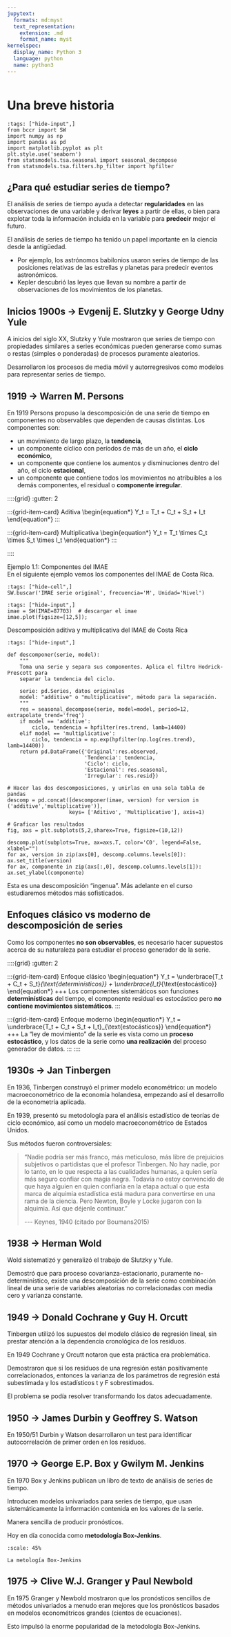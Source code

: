 ```yaml
---
jupytext:
  formats: md:myst
  text_representation:
    extension: .md
    format_name: myst
kernelspec:
  display_name: Python 3
  language: python
  name: python3
---
```


```{include} ../math-definitions.md
```

# Una breve historia

```{code-cell} ipython3
:tags: ["hide-input",]
from bccr import SW
import numpy as np
import pandas as pd
import matplotlib.pyplot as plt
plt.style.use('seaborn')
from statsmodels.tsa.seasonal import seasonal_decompose
from statsmodels.tsa.filters.hp_filter import hpfilter
```



## ¿Para qué estudiar series de tiempo?

El análisis de series de tiempo ayuda a detectar **regularidades** en las observaciones de una variable y derivar **leyes** a partir de ellas, o bien para explotar toda la información incluida en la variable para **predecir** mejor el futuro.

El análisis de series de tiempo ha tenido un papel importante en la ciencia desde la antigüedad.

- Por ejemplo, los astrónomos babilonios usaron series de tiempo de las posiciones relativas de las estrellas y planetas para predecir eventos astronómicos.
- Kepler descubrió las leyes que llevan su nombre a partir de observaciones de los movimientos de los planetas.

## Inicios 1900s ->  Evgenij E. Slutzky y George Udny Yule  

A inicios del siglo XX, Slutzky y Yule mostraron que series de tiempo con propiedades similares a series económicas pueden generarse como  sumas o restas (simples o ponderadas) de procesos puramente aleatorios.

Desarrollaron los procesos de media móvil y autorregresivos como modelos para representar series de tiempo.


## 1919 -> Warren M. Persons  
En 1919 Persons propuso la descomposición de una serie de tiempo en componentes no observables que dependen de causas distintas. Los componentes son:

* un movimiento de largo plazo, la **tendencia**,
* un componente cíclico con períodos de más de un año, el **ciclo económico**,
* un componente que contiene los aumentos y disminuciones dentro del año, el ciclo **estacional**,
* un componente que contiene todos los movimientos no atribuibles a los demás componentes, el residual o **componente irregular**.


::::{grid}
:gutter: 2

:::{grid-item-card} Aditiva
\begin{equation*}
Y_t = T_t + C_t + S_t + I_t
\end{equation*}
:::

:::{grid-item-card} Multiplicativa
\begin{equation*}
Y_t = T_t \times C_t \times S_t \times I_t
\end{equation*}
:::

::::

<div class="ejemplo">
<div class="ejemplo-titulo">Ejemplo 1.1: Componentes del IMAE</div>
En el siguiente ejemplo vemos los componentes del IMAE de Costa Rica.


```{code-cell} ipython3
:tags: ["hide-cell",]
SW.buscar('IMAE serie original', frecuencia='M', Unidad='Nivel')
```

```{code-cell} ipython3
:tags: ["hide-input",]
imae = SW(IMAE=87703)  # descargar el imae
imae.plot(figsize=[12,5]);
```

Descomposición aditiva y multiplicativa del IMAE de Costa Rica

```{code-cell} ipython3
:tags: ["hide-input",]

def descomponer(serie, model):
    """
    Toma una serie y separa sus componentes. Aplica el filtro Hodrick-Prescott para 
    separar la tendencia del ciclo.

    serie: pd.Series, datos originales
    model: "additive" o "multiplicative", método para la separación.
    """
    res = seasonal_decompose(serie, model=model, period=12, extrapolate_trend='freq')
    if model == 'additive':
        ciclo, tendencia = hpfilter(res.trend, lamb=14400)
    elif model == 'multiplicative':
        ciclo, tendencia = np.exp(hpfilter(np.log(res.trend), lamb=14400))
    return pd.DataFrame({'Original':res.observed,
                         'Tendencia': tendencia, 
                         'Ciclo': ciclo, 
                         'Estacional': res.seasonal, 
                         'Irregular': res.resid})
    
# Hacer las dos descomposiciones, y unirlas en una sola tabla de pandas
descomp = pd.concat([descomponer(imae, version) for version in ('additive','multiplicative')], 
                    keys= ['Aditivo', 'Multiplicativo'], axis=1)

# Graficar los resultados
fig, axs = plt.subplots(5,2,sharex=True, figsize=(10,12))

descomp.plot(subplots=True, ax=axs.T, color='C0', legend=False, xlabel="")
for ax, version in zip(axs[0], descomp.columns.levels[0]): ax.set_title(version)
for ax, componente in zip(axs[:,0], descomp.columns.levels[1]): ax.set_ylabel(componente)
```



Esta es una descomposición “ingenua”. Más adelante en el curso estudiaremos métodos más sofisticados.
</div>




## Enfoques clásico vs moderno de descomposición de series

Como los componentes **no son observables**, es necesario hacer supuestos acerca de su naturaleza para estudiar el proceso generador de la serie.


::::{grid}
:gutter: 2

:::{grid-item-card} Enfoque clásico
\begin{equation*}
Y_t = \underbrace{T_t + C_t + S_t}_{\text{determinísticos}}  + \underbrace{I_t}_{\text{estocástico}}
\end{equation*}
+++
Los componentes sistemáticos son funciones **determinísticas** del tiempo, el componente residual es estocástico pero **no contiene movimientos sistemáticos**.
:::

:::{grid-item-card} Enfoque moderno
\begin{equation*}
Y_t = \underbrace{T_t + C_t + S_t + I_t}_{\text{estocásticos}}
\end{equation*}
+++
La “ley de movimiento” de la serie es vista como un **proceso estocástico**, y los datos de la serie como **una realización** del proceso generador de datos.
:::
::::



## 1930s -> Jan Tinbergen

En 1936, Tinbergen construyó el primer modelo econométrico: un modelo macroeconométrico de la economía holandesa, empezando así el desarrollo de la econometría aplicada.

En 1939, presentó su metodología para el análisis estadístico de teorías de ciclo económico, así como un modelo macroeconométrico de Estados Unidos.

Sus métodos fueron controversiales:

> “Nadie podría ser más franco, más meticuloso, más libre de prejuicios subjetivos o partidistas que el profesor Tinbergen. No hay nadie, por lo tanto, en lo que respecta a las cualidades humanas, a quien sería más seguro confiar con magia negra. Todavía no estoy convencido de que haya alguien en quien confiaría en la etapa actual o que esta marca de alquimia estadística está madura para convertirse en una rama de la ciencia. Pero Newton, Boyle y Locke jugaron con la alquimia. Así que déjenle continuar.”
>
> --- Keynes, 1940 (citado por Boumans2015)

## 1938 -> Herman Wold  
Wold sistematizó y generalizó el trabajo de Slutzky y Yule.

Demostró que para proceso covarianza-estacionario, puramente no-determinístico, existe una descomposición de la serie como combinación lineal de una serie de variables aleatorias no correlacionadas con media cero y varianza constante.

## 1949 -> Donald Cochrane y Guy H. Orcutt
Tinbergen utilizó los supuestos del modelo clásico de regresión lineal, sin prestar atención a la dependencia cronológica de los residuos.

En 1949 Cochrane y Orcutt notaron que esta práctica era problemática.

Demostraron que si los residuos de una regresión están positivamente correlacionados, entonces la varianza de los parámetros de regresión está subestimada y los estadísticos t y F sobrestimados.

El problema se podía resolver transformando los datos adecuadamente.

## 1950 -> James Durbin y Geoffrey S. Watson

En 1950/51 Durbin y Watson desarrollaron un test para identificar autocorrelación de primer orden en los residuos.

## 1970 -> George E.P. Box y Gwilym M. Jenkins
En 1970 Box y Jenkins publican un libro de texto de análisis de series de tiempo.

Introducen modelos univariados para series de tiempo, que usan sistemáticamente la información contenida en los valores de la serie.

Manera sencilla de producir pronósticos.

Hoy en día conocida como **metodología Box-Jenkins**.

```{figure} ../../imgs/box-jenkins.png
:scale: 45%

La metología Box-Jenkins
```

## 1975 -> Clive W.J. Granger y Paul Newbold
En 1975 Granger y Newbold mostraron que los pronósticos sencillos de métodos univariados a menudo eran mejores que los pronósticos basados en modelos econométricos grandes (cientos de ecuaciones).

Esto impulsó la enorme popularidad de la metodología Box-Jenkins.
